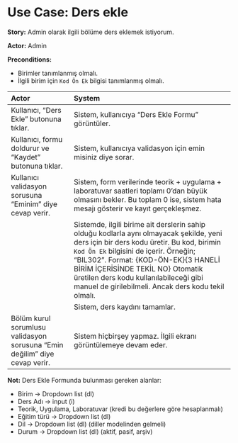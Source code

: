 Use Case: Ders ekle
============

**Story:** Admin olarak ilgili bölüme ders eklemek istiyorum.

**Actor:** Admin

**Preconditions:**

- Birimler tanımlanmış olmalı.
- İlgili birim için `Kod Ön Ek` bilgisi tanımlanmış olmalı.

| Actor        | System       |
| :----------- |:-------------|
| Kullanıcı, “Ders Ekle” butonuna tıklar. | Sistem, kullanıcıya “Ders Ekle Formu” görüntüler.|
| Kullanıcı, formu doldurur ve “Kaydet” butonuna tıklar. | Sistem, kullanıcıya validasyon için emin misiniz diye sorar. |
| Kullanıcı validasyon sorusuna “Eminim” diye cevap verir.| Sistem, form verilerinde teorik + uygulama + laboratuvar saatleri toplamı 0’dan büyük olmasını bekler. Bu toplam 0 ise, sistem hata mesajı gösterir ve kayıt gerçekleşmez. |
|| Sistemde, ilgili birime ait derslerin sahip olduğu kodlarla aynı olmayacak şekilde, yeni ders için bir ders kodu üretir. Bu kod, birimin `Kod Ön Ek` bilgisini de içerir. Örneğin; “BIL302”. Format: {KOD-ÖN-EK}{3 HANELİ BİRİM İÇERİSİNDE TEKİL NO} Otomatik üretilen ders kodu kullanılabileceği gibi manuel de girilebilmeli. Ancak ders kodu tekil olmalı. |
|| Sistem, ders kaydını tamamlar. |
| Bölüm kurul sorumlusu validasyon sorusuna “Emin değilim” diye cevap verir. | Sistem hiçbirşey yapmaz. İlgili ekranı görüntülemeye devam eder.|

**Not:** Ders Ekle Formunda bulunması gereken alanlar:

- Birim -> Dropdown list (dl)
- Ders Adı -> input (i)
- Teorik, Uygulama, Laboratuvar (kredi bu değerlere göre hesaplanmalı)
- Eğitim türü -> Dropdown list (dl)
- Dil -> Dropdown list (dl) (diller modelinden gelmeli)
- Durum -> Dropdown list (dl) (aktif, pasif, arşiv)